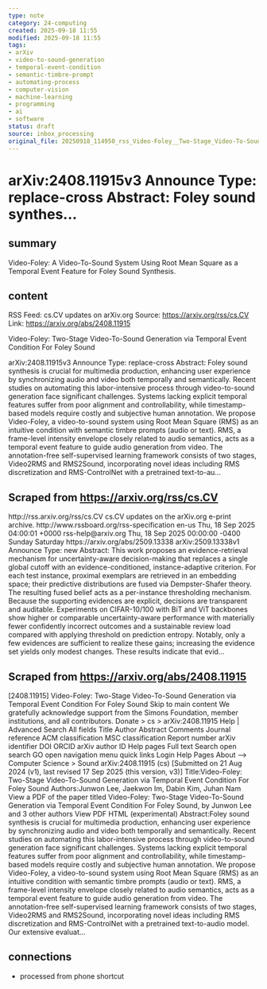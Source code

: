 ```yaml
---
type: note
category: 24-computing
created: 2025-09-18 11:55
modified: 2025-09-18 11:55
tags:
- arXiv
- video-to-sound-generation
- temporal-event-condition
- semantic-timbre-prompt
- automating-process
- computer-vision
- machine-learning
- programming
- ai
- software
status: draft
source: inbox_processing
original_file: 20250918_114950_rss_Video-Foley__Two-Stage_Video-To-Sound_Generation_v.txt
---
```



# arXiv:2408.11915v3 Announce Type: replace-cross Abstract: Foley sound synthes...

## summary
Video-Foley: A Video-To-Sound System Using Root Mean Square as a Temporal Event Feature for Foley Sound Synthesis.

## content
RSS Feed: cs.CV updates on arXiv.org
Source: https://arxiv.org/rss/cs.CV
Link: https://arxiv.org/abs/2408.11915

Video-Foley: Two-Stage Video-To-Sound Generation via Temporal Event Condition For Foley Sound

arXiv:2408.11915v3 Announce Type: replace-cross Abstract: Foley sound synthesis is crucial for multimedia production, enhancing user experience by synchronizing audio and video both temporally and semantically. Recent studies on automating this labor-intensive process through video-to-sound generation face significant challenges. Systems lacking explicit temporal features suffer from poor alignment and controllability, while timestamp-based models require costly and subjective human annotation. We propose Video-Foley, a video-to-sound system using Root Mean Square (RMS) as an intuitive condition with semantic timbre prompts (audio or text). RMS, a frame-level intensity envelope closely related to audio semantics, acts as a temporal event feature to guide audio generation from video. The annotation-free self-supervised learning framework consists of two stages, Video2RMS and RMS2Sound, incorporating novel ideas including RMS discretization and RMS-ControlNet with a pretrained text-to-au...

## Scraped from https://arxiv.org/rss/cs.CV
<?xml version='1.0' encoding='UTF-8'?>
<rss xmlns:arxiv="http://arxiv.org/schemas/atom" xmlns:dc="http://purl.org/dc/elements/1.1/" xmlns:atom="http://www.w3.org/2005/Atom" xmlns:content="http://purl.org/rss/1.0/modules/content/" version="2.0">
  <channel>
    <title>cs.CV updates on arXiv.org</title>
    <link>http://rss.arxiv.org/rss/cs.CV</link>
    <description>cs.CV updates on the arXiv.org e-print archive.</description>
    <atom:link href="http://rss.arxiv.org/rss/cs.CV" rel="self" type="application/rss+xml"/>
    <docs>http://www.rssboard.org/rss-specification</docs>
    <language>en-us</language>
    <lastBuildDate>Thu, 18 Sep 2025 04:00:01 +0000</lastBuildDate>
    <managingEditor>rss-help@arxiv.org</managingEditor>
    <pubDate>Thu, 18 Sep 2025 00:00:00 -0400</pubDate>
    <skipDays>
      <day>Sunday</day>
      <day>Saturday</day>
    </skipDays>
    <item>
      <title>Proximity-Based Evidence Retrieval for Uncertainty-Aware Neural Networks</title>
      <link>https://arxiv.org/abs/2509.13338</link>
      <description>arXiv:2509.13338v1 Announce Type: new 
Abstract: This work proposes an evidence-retrieval mechanism for uncertainty-aware decision-making that replaces a single global cutoff with an evidence-conditioned, instance-adaptive criterion. For each test instance, proximal exemplars are retrieved in an embedding space; their predictive distributions are fused via Dempster-Shafer theory. The resulting fused belief acts as a per-instance thresholding mechanism. Because the supporting evidences are explicit, decisions are transparent and auditable. Experiments on CIFAR-10/100 with BiT and ViT backbones show higher or comparable uncertainty-aware performance with materially fewer confidently incorrect outcomes and a sustainable review load compared with applying threshold on prediction entropy. Notably, only a few evidences are sufficient to realize these gains; increasing the evidence set yields only modest changes. These results indicate that evid...


## Scraped from https://arxiv.org/abs/2408.11915
[2408.11915] Video-Foley: Two-Stage Video-To-Sound Generation via Temporal Event Condition For Foley Sound Skip to main content We gratefully acknowledge support from the Simons Foundation, member institutions, and all contributors. Donate &gt; cs &gt; arXiv:2408.11915 Help | Advanced Search All fields Title Author Abstract Comments Journal reference ACM classification MSC classification Report number arXiv identifier DOI ORCID arXiv author ID Help pages Full text Search open search GO open navigation menu quick links Login Help Pages About --> Computer Science > Sound arXiv:2408.11915 (cs) [Submitted on 21 Aug 2024 (v1), last revised 17 Sep 2025 (this version, v3)] Title:Video-Foley: Two-Stage Video-To-Sound Generation via Temporal Event Condition For Foley Sound Authors:Junwon Lee, Jaekwon Im, Dabin Kim, Juhan Nam View a PDF of the paper titled Video-Foley: Two-Stage Video-To-Sound Generation via Temporal Event Condition For Foley Sound, by Junwon Lee and 3 other authors View PDF HTML (experimental) Abstract:Foley sound synthesis is crucial for multimedia production, enhancing user experience by synchronizing audio and video both temporally and semantically. Recent studies on automating this labor-intensive process through video-to-sound generation face significant challenges. Systems lacking explicit temporal features suffer from poor alignment and controllability, while timestamp-based models require costly and subjective human annotation. We propose Video-Foley, a video-to-sound system using Root Mean Square (RMS) as an intuitive condition with semantic timbre prompts (audio or text). RMS, a frame-level intensity envelope closely related to audio semantics, acts as a temporal event feature to guide audio generation from video. The annotation-free self-supervised learning framework consists of two stages, Video2RMS and RMS2Sound, incorporating novel ideas including RMS discretization and RMS-ControlNet with a pretrained text-to-audio model. Our extensive evaluat...


## connections
- processed from phone shortcut
